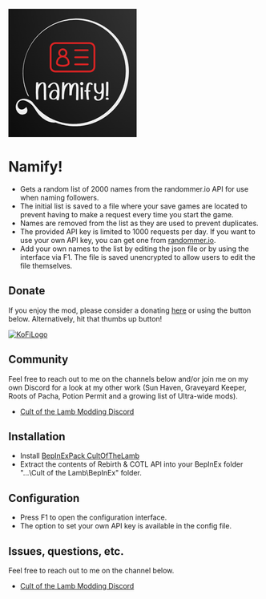 ![Namify! Logo](https://raw.githubusercontent.com/p1xel8ted/Cult-of-the-Lamb-Mod-Collection/master/thunderstore/namify/icon.png?raw=true)

# Namify!

* Gets a random list of 2000 names from the randommer.io API for use when naming followers.
* The initial list is saved to a file where your save games are located to prevent having to make a request every time you start the game.
* Names are removed from the list as they are used to prevent duplicates.
* The provided API key is limited to 1000 requests per day. If you want to use your own API key, you can get one from [randommer.io](https://randommer.io/).
* Add your own names to the list by editing the json file or by using the interface via F1. The file is saved unencrypted to allow users to edit the file themselves.

## Donate

If you enjoy the mod, please consider a donating [here](https://ko-fi.com/p1xel8ted) or using the button below. Alternatively, hit that thumbs up button!

[![KoFiLogo](https://ko-fi.com/img/githubbutton_sm.svg)](https://ko-fi.com/p1xel8ted)

## Community

Feel free to reach out to me on the channels below and/or join me on my own Discord for a look at my other work (Sun Haven, Graveyard Keeper, Roots of Pacha, Potion Permit and a growing list of Ultra-wide mods).

* [Cult of the Lamb Modding Discord](https://discord.gg/R73vhh8Q2F)

## Installation

* Install [BepInExPack CultOfTheLamb](https://cult-of-the-lamb.thunderstore.io/package/BepInEx/BepInExPack_CultOfTheLamb/)
* Extract the contents of Rebirth & COTL API into your BepInEx folder "...\Cult of the Lamb\BepInEx\" folder.

## Configuration

* Press F1 to open the configuration interface.
* The option to set your own API key is available in the config file.

## Issues, questions, etc.

Feel free to reach out to me on the channel below.

* [Cult of the Lamb Modding Discord](https://discord.gg/R73vhh8Q2F)